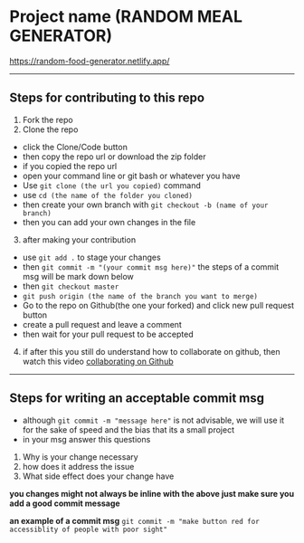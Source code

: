 # **Project name (RANDOM MEAL GENERATOR)**
https://random-food-generator.netlify.app/

---

## Steps for contributing to this repo

1. Fork the repo
2. Clone the repo

- click the Clone/Code button
- then copy the repo url or download the zip folder
- if you copied the repo url
- open your command line or git bash or whatever you have
- Use `git clone (the url you copied)` command
- use `cd (the name of the folder you cloned)`
- then create your own branch with
  `git checkout -b (name of your branch)`
- then you can add your own changes in the file

3. after making your contribution

- use `git add .` to stage your changes
- then `git commit -m "(your commit msg here)"` the steps of a commit msg will be mark down below
- then `git checkout master`
- `git push origin (the name of the branch you want to merge)`
- Go to the repo on Github(the one your forked) and click new pull request button
- create a pull request and leave a comment
- then wait for your pull request to be accepted

4. if after this you still do understand how to collaborate on github, then watch this video [collaborating on Github](https://www.youtube.com/watch?v=HbSjyU2vf6Y)
---
## Steps for writing an acceptable commit msg

- although `git commit -m "message here"` is not advisable, we will use it for the sake of speed and the bias that its a small project
- in your msg answer this questions

1. Why is your change necessary
2. how does it address the issue
3. What side effect does your change have

**you changes might not always be inline with the above just make sure you add a good commit message**

**an example of a commit msg**
`git commit -m "make button red for accessiblity of people with poor sight"`
